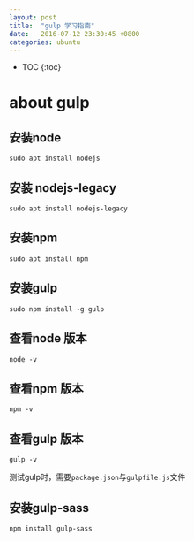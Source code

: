 ```yaml
---
layout: post  
title:  "gulp 学习指南"  
date:   2016-07-12 23:30:45 +0800
categories: ubuntu 
---
```


* TOC
{:toc}

# about gulp

## 安装node

	sudo apt install nodejs

## 安装 nodejs-legacy
	
	sudo apt install nodejs-legacy
	
## 安装npm

	sudo apt install npm
	
## 安装gulp

	sudo npm install -g gulp 

## 查看node 版本
	
	node -v

## 查看npm 版本	
	
	npm -v
	
## 查看gulp 版本
	
	gulp -v

测试gulp时，需要`package.json`与`gulpfile.js`文件

## 安装gulp-sass

	npm install gulp-sass